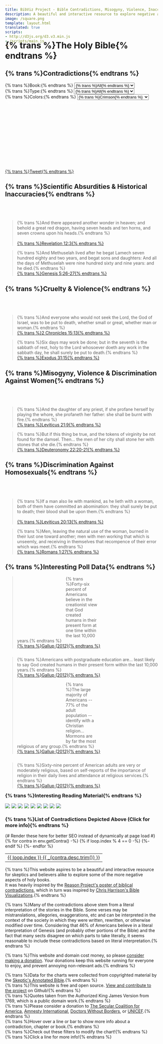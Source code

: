 ```yaml
---
title: BibViz Project - Bible Contradictions, Misogyny, Violence, Inaccuracies
description: A beautiful and interactive resource to explore negative aspects of the Bible.
image: /square.png
template: layout.html
translated: true
scripts:
- http://d3js.org/d3.v3.min.js
- /scripts/main.js
---
```


<h1 style="margin-top: -40px;">{% trans %}The Holy Bible{% endtrans %}</h1>

<h2><i class="icon-sitemap"></i> {% trans %}Contradictions{% endtrans %} <a id="contradictions" href="#contradictions"><i class="icon-link"></i></a></h2>
<div class="filters">
    <div>
        <label for="book-select">{% trans %}Book:{% endtrans %}</label>
        <select id="book-select">
            <option value="All">{% trans %}All{% endtrans %}</option>
        </select>
    </div>
    <div>
        <label for="type-select">{% trans %}Type:{% endtrans %}</label>
        <select id="type-select">
            <option value="All">{% trans %}All{% endtrans %}</option>
        </select>
    </div>
    <div>
        <label for="color-select">{% trans %}Colors:{% endtrans %}</label>
        <select id="color-select">
            <option value="Crimson">{% trans %}Crimson{% endtrans %}</option>
            <option value="Rainbow">{% trans %}Rainbow{% endtrans %}</option>
        </select>
    </div>
    <div>
        <a href="#contradictionList" style="color: white; text-decoration: none;">{% trans %}See full list{% endtrans %} <i class="icon-download"></i></a>
    </div>
</div>
<svg id="contradictions-chart" width="1200" height="500"></svg>
<div id="social">
    <div class="fb-like" data-href="http://www.bibviz.com/" data-width="300" data-layout="button_count" data-show-faces="true" data-send="false"></div>
    <span class="spacer"></span>
    <div class="g-plusone" data-size="medium"></div>
    <span class="spacer"></span>
    <a href="https://twitter.com/share" class="twitter-share-button" data-text="Bible Interactively Visualized: Contradictions, Misogyny, Violence, Inaccuracies http://bibviz.com/" data-via="dgt84" data-hashtags="bibviz,bible">{% trans %}Tweet{% endtrans %}</a>
</div>
<h2><i class="icon-beaker"></i> {% trans %}Scientific Absurdities &amp; Historical Inaccuracies{% endtrans %}<a id="science" href="#science"><i class="icon-link"></i></a></h2>
<svg id="science-chart" width="1200" height="100"></svg>
<blockquote class="science">{% trans %}And there appeared another wonder in heaven; and behold a great red dragon, having seven heads and ten horns, and seven crowns upon his heads.{% endtrans %}<br/><br/><div><a href="http://www.biblegateway.com/passage/?search=Revelation%2012:3&amp;version=KJV">{% trans %}Revelation 12:3{% endtrans %}</a></div></blockquote>
<blockquote class="science">{% trans %}And Methuselah lived after he begat Lamech seven hundred eighty and two years, and begat sons and daughters: And all the days of Methuselah were nine hundred sixty and nine years: and he died.{% endtrans %}<div><a href="http://www.biblegateway.com/passage/?search=Genesis%205:26-27&amp;version=KJV">{% trans %}Genesis 5:26-27{% endtrans %}</a></div></blockquote>
<div class="clear"></div>
<h2><i class="icon-rocket"></i> {% trans %}Cruelty &amp; Violence{% endtrans %} <a id="violence" href="#violence"><i class="icon-link"></i></a></h2>
<svg id="violence-chart" width="1200" height="100"></svg>
<blockquote class="violence">{% trans %}And everyone who would not seek the Lord, the God of Israel, was to be put to death, whether small or great, whether man or woman.{% endtrans %}<div><a href="http://www.biblegateway.com/passage/?search=2%20Chronicles%2015:13&amp;version=KJV">{% trans %}2 Chronicles 15:13{% endtrans %}</a></div></blockquote>
<blockquote class="violence">{% trans %}Six days may work be done; but in the seventh is the sabbath of rest, holy to the Lord whosoever doeth any work in the sabbath day, he shall surely be put to death.{% endtrans %}<div><a href="http://www.biblegateway.com/passage/?search=Exodus%2031:15&amp;version=KJV">{% trans %}Exodus 31:15{% endtrans %}</a></div></blockquote>
<div class="clear"></div>
<h2><i class="icon-female"></i> {% trans %}Misogyny, Violence &amp; Discrimination Against Women{% endtrans %} <a id="misogyny" href="#misogyny"><i class="icon-link"></i></a></h2>
<svg id="misogyny-chart" width="1200" height="100"></svg>
<blockquote class="misogyny">{% trans %}And the daughter of any priest, if she profane herself by playing the whore, she profaneth her father: she shall be burnt with fire.{% endtrans %}<div><a href="http://www.biblegateway.com/passage/?search=Leviticus%2021:9&amp;version=KJV">{% trans %}Leviticus 21:9{% endtrans %}</a></div></blockquote>
<blockquote class="misogyny">{% trans %}But if this thing be true, and the tokens of virginity be not found for the damsel. Then... the men of her city shall stone her with stones that she die.{% endtrans %}<div><a href="http://www.biblegateway.com/passage/?search=Deuteronomy%2022:20-21&amp;version=KJV">{% trans %}Deuteronomy 22:20-21{% endtrans %}</a></div></blockquote>
<div class="clear"></div>
<h2><i class="icon-heart"></i> {% trans %}Discrimination Against Homosexuals{% endtrans %} <a id="homosexual" href="#homosexual"><i class="icon-link"></i></a></h2>
<svg id="homosexual-chart" width="1200" height="100"></svg>
<blockquote class="homosexual">{% trans %}If a man also lie with mankind, as he lieth with a woman, both of them have committed an abomination: they shall surely be put to death; their blood shall be upon them.{% endtrans %}<br/><br/><div><a href="http://www.biblegateway.com/passage/?search=Leviticus%2020:13&amp;version=KJV">{% trans %}Leviticus 20:13{% endtrans %}</a></div></blockquote>
<blockquote class="homosexual">{% trans %}Men, leaving the natural use of the woman, burned in their lust one toward another; men with men working that which is unseemly, and receiving in themselves that recompence of their error which was meet.{% endtrans %}<div><a href="http://www.biblegateway.com/passage/?search=Romans%201:27&amp;version=KJV">{% trans %}Romans 1:27{% endtrans %}</a></div></blockquote>
<div class="clear"></div>
<h2><i class="icon-tasks"></i> {% trans %}Interesting Poll Data{% endtrans %} <a id="polls" href="#polls"><i class="icon-link"></i></a></h2>
<svg id="pCreation" width="200" height="200" style="float: left"></svg>
<svg id="pCreationCollege" width="200" height="200" style="float: right;"></svg>
<blockquote class="poll">{% trans %}Forty-six percent of Americans believe in the creationist view that God created humans in their present form at one time within the last 10,000 years.{% endtrans %}<div><a href="http://www.gallup.com/poll/155003/hold-creationist-view-human-origins.aspx">{% trans %}Gallup (2012){% endtrans %}</a></div></blockquote>
<blockquote class="poll" style="float: right;">{% trans %}Americans with postgraduate education are... least likely to say God created humans in their present form within the last 10,000 years.{% endtrans %}<div><a href="http://www.gallup.com/poll/155003/hold-creationist-view-human-origins.aspx">{% trans %}Gallup (2012){% endtrans %}</a></div></blockquote>
<div class="clear" style="height: 48px;"></div>
<svg id="pChristian" width="200" height="200" style="float: left"></svg>
<svg id="pReligious" width="200" height="200" style="float: right;"></svg>
<blockquote class="poll">{% trans %}The large majority of Americans -- 77% of the adult population -- identify with a Christian religion... Mormons are by far the most religious of any group.{% endtrans %}<div><a href="http://www.gallup.com/poll/159548/identify-christian.aspx">{% trans %}Gallup (2012){% endtrans %}</a></div></blockquote>
<blockquote class="poll" style="float: right;">{% trans %}Sixty-nine percent of American adults are very or moderately religious, based on self-reports of the importance of religion in their daily lives and attendance at religious services.{% endtrans %}<div><a href="http://www.gallup.com/poll/159050/seven-americans-moderately-religious.aspx">{% trans %}Gallup (2012){% endtrans %}</a></div></blockquote>
<div class="clear"></div>
<h3>{% trans %}Interesting Reading Material{% endtrans %} <a id="readingMaterial" href="#readingMaterial"><i class="icon-link"></i></a></h3>
<div class="books">
    <a href="http://www.amazon.com/gp/product/0988245108/ref=as_li_tf_il?ie=UTF8&camp=1789&creative=9325&creativeASIN=0988245108&linkCode=as2&tag=bibvicom-20"><img border="0" src="http://ws-na.amazon-adsystem.com/widgets/q?_encoding=UTF8&ASIN=0988245108&Format=_SL160_&ID=AsinImage&MarketPlace=US&ServiceVersion=20070822&WS=1&tag=bibvicom-20" ></a><img src="http://ir-na.amazon-adsystem.com/e/ir?t=bibvicom-20&l=as2&o=1&a=0988245108" width="1" height="1" border="0" alt="" style="border:none !important; margin:0px !important;" />
    <a href="http://www.amazon.com/gp/product/0988245116/ref=as_li_tf_il?ie=UTF8&camp=1789&creative=9325&creativeASIN=0988245116&linkCode=as2&tag=bibvicom-20"><img border="0" src="http://ws-na.amazon-adsystem.com/widgets/q?_encoding=UTF8&ASIN=0988245116&Format=_SL160_&ID=AsinImage&MarketPlace=US&ServiceVersion=20070822&WS=1&tag=bibvicom-20" ></a><img src="http://ir-na.amazon-adsystem.com/e/ir?t=bibvicom-20&l=as2&o=1&a=0988245116" width="1" height="1" border="0" alt="" style="border:none !important; margin:0px !important;" />
    <a href="http://www.amazon.com/gp/product/1416594795/ref=as_li_tf_il?ie=UTF8&camp=1789&creative=9325&creativeASIN=1416594795&linkCode=as2&tag=bibvicom-20"><img border="0" src="http://ws-na.amazon-adsystem.com/widgets/q?_encoding=UTF8&ASIN=1416594795&Format=_SL160_&ID=AsinImage&MarketPlace=US&ServiceVersion=20070822&WS=1&tag=bibvicom-20" ></a><img src="http://ir-na.amazon-adsystem.com/e/ir?t=bibvicom-20&l=as2&o=1&a=1416594795" width="1" height="1" border="0" alt="" style="border:none !important; margin:0px !important;" />
    <a href="http://www.amazon.com/gp/product/0618918248/ref=as_li_tf_il?ie=UTF8&camp=1789&creative=9325&creativeASIN=0618918248&linkCode=as2&tag=bibvicom-20"><img border="0" src="http://ws-na.amazon-adsystem.com/widgets/q?_encoding=UTF8&ASIN=0618918248&Format=_SL160_&ID=AsinImage&MarketPlace=US&ServiceVersion=20070822&WS=1&tag=bibvicom-20" ></a><img src="http://ir-na.amazon-adsystem.com/e/ir?t=bibvicom-20&l=as2&o=1&a=0618918248" width="1" height="1" border="0" alt="" style="border:none !important; margin:0px !important;" />
    <a href="http://www.amazon.com/gp/product/0446697966/ref=as_li_tf_il?ie=UTF8&camp=1789&creative=9325&creativeASIN=0446697966&linkCode=as2&tag=bibvicom-20"><img border="0" src="http://ws-na.amazon-adsystem.com/widgets/q?_encoding=UTF8&ASIN=0446697966&Format=_SL160_&ID=AsinImage&MarketPlace=US&ServiceVersion=20070822&WS=1&tag=bibvicom-20" ></a><img src="http://ir-na.amazon-adsystem.com/e/ir?t=bibvicom-20&l=as2&o=1&a=0446697966" width="1" height="1" border="0" alt="" style="border:none !important; margin:0px !important;" />
    <a href="http://www.amazon.com/gp/product/0307278778/ref=as_li_tf_il?ie=UTF8&camp=1789&creative=9325&creativeASIN=0307278778&linkCode=as2&tag=bibvicom-20"><img border="0" src="http://ws-na.amazon-adsystem.com/widgets/q?_encoding=UTF8&ASIN=0307278778&Format=_SL160_&ID=AsinImage&MarketPlace=US&ServiceVersion=20070822&WS=1&tag=bibvicom-20" ></a><img src="http://ir-na.amazon-adsystem.com/e/ir?t=bibvicom-20&l=as2&o=1&a=0307278778" width="1" height="1" border="0" alt="" style="border:none !important; margin:0px !important;" />
    <a href="http://www.amazon.com/gp/product/0143038338/ref=as_li_tf_il?ie=UTF8&camp=1789&creative=9325&creativeASIN=0143038338&linkCode=as2&tag=bibvicom-20"><img border="0" src="http://ws-na.amazon-adsystem.com/widgets/q?_encoding=UTF8&ASIN=0143038338&Format=_SL160_&ID=AsinImage&MarketPlace=US&ServiceVersion=20070822&WS=1&tag=bibvicom-20" ></a><img src="http://ir-na.amazon-adsystem.com/e/ir?t=bibvicom-20&l=as2&o=1&a=0143038338" width="1" height="1" border="0" alt="" style="border:none !important; margin:0px !important;" />
    <a href="http://www.amazon.com/gp/product/1569755671/ref=as_li_tf_il?ie=UTF8&camp=1789&creative=9325&creativeASIN=1569755671&linkCode=as2&tag=bibvicom-20"><img border="0" src="http://ws-na.amazon-adsystem.com/widgets/q?_encoding=UTF8&ASIN=1569755671&Format=_SL160_&ID=AsinImage&MarketPlace=US&ServiceVersion=20070822&WS=1&tag=bibvicom-20" ></a><img src="http://ir-na.amazon-adsystem.com/e/ir?t=bibvicom-20&l=as2&o=1&a=1569755671" width="1" height="1" border="0" alt="" style="border:none !important; margin:0px !important;" />
    <a href="http://www.amazon.com/gp/product/1569756775/ref=as_li_tf_il?ie=UTF8&camp=1789&creative=9325&creativeASIN=1569756775&linkCode=as2&tag=bibvicom-20"><img border="0" src="http://ws-na.amazon-adsystem.com/widgets/q?_encoding=UTF8&ASIN=1569756775&Format=_SL160_&ID=AsinImage&MarketPlace=US&ServiceVersion=20070822&WS=1&tag=bibvicom-20" ></a><img src="http://ir-na.amazon-adsystem.com/e/ir?t=bibvicom-20&l=as2&o=1&a=1569756775" width="1" height="1" border="0" alt="" style="border:none !important; margin:0px !important;" />
</div>
<h3>{% trans %}List of Contradictions Depicted Above (Click for more info){% endtrans %} <a id="contradictionList" href="#contradictionList"><i class="icon-link"></i></a></h3>
<table id="contradictionsTable">
    <tr>
    {# Render these here for better SEO instead of dynamically at page load #}
    {% for contra in env.getContra() -%}
        {% if loop.index % 4 == 0 -%}
            </tr><tr>
        {%- endif %}
        <td><a href="http://www.skepticsannotatedbible.com/contra/{{ contra.url }}">{{ loop.index }} {{ _(contra.desc.trim()) }}</a></td>
    {%- endfor %}
    </tr>
</table>
<div class="footer">
    <div>
        <p>
            {% trans %}This website aspires to be a beautiful and interactive resource for skeptics and believers alike to explore some of the more negative aspects of holy books.<br/>It was heavily inspired by the <a href="http://www.project-reason.org/gallery3/image/105/">Reason Project's poster of biblical contradictions</a>, which in turn was inspired by <a href="http://www.chrisharrison.net/index.php/Visualizations/BibleViz">Chris Harrison's Bible Visualizations</a>.{% endtrans %}
        </p>
        <p>
            {% trans %}Many of the contradictions above stem from a literal interpretation of the stories in the Bible. Some verses may be mistranslations, allegories, exaggerations, etc and can be interpreted in the context of the society in which they were written, rewritten, or otherwise modified over time. Considering that 46% of Americans believe in a literal interpretation of Genesis (and probably other portions of the Bible) and the fact that many sects disagree on which parts to take literally, it seems reasonable to include these contradictions based on literal interpretation.{% endtrans %}
        </p>
        <p>
            {% trans %}This website and domain cost money, so please <a href="https://spb.io/0rgLYyRkJK">consider making a donation</a>. Your donations keep this website running for everyone to enjoy, and prevent annoying non-relevant ads.{% endtrans %}
        </p>
        <div>
            <div id="google_translate_element"></div>
        </div>
    </div>
    <div>
        <div class="block">
            {% trans %}Data for the charts were collected from copyrighted material by the <a href="http://www.skepticsannotatedbible.com">Skeptic's Annotated Bible</a>.{% endtrans %}
        </div>
        <div class="block">
            {% trans %}This website is free and open source. <a href="https://github.com/danielgtaylor/bibviz">View and contribute to the project</a> on <i class="icon-github-alt"></i> Github!{% endtrans %}
        </div>
        <div class="block">
            {% trans %}Quotes taken from the Authorized King James Version from 1769, which is a public domain work.{% endtrans %}
        </div>
        <div class="block">
            {% trans %}Please consider a donation to <a href="http://secular.org/civicrm/contribute/transact">The Secular Coalition for America</a>, <a href="http://www.amnesty.org/en/donate">Amnesty International</a>, <a href="https://www.doctorswithoutborders.org/donate/onetime.cfm">Doctors Without Borders</a>, or <a href="http://www.supportunicef.org/">UNICEF</a>.{% endtrans %}
        </div>
        <div class="clear"></div>
    </div>
</div>
<div id="selected">{% trans %}Hover over a line or bar to show more info about a contradiction, chapter or book.{% endtrans %}<br/></div>
<div id="filter-notice">
    <i class="icon-hand-left"></i> {% trans %}Check out these filters to modify the chart!{% endtrans %}
</div>
<div id="contra-notice">
    <i class="icon-hand-down"></i> {% trans %}Click a line for more info!{% endtrans %}
</div>
